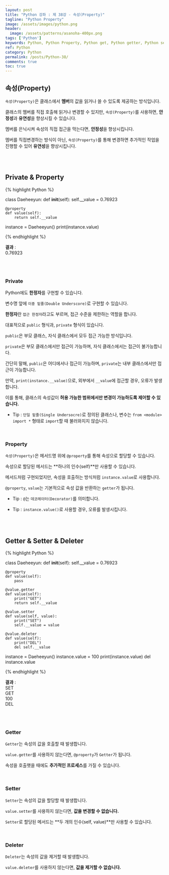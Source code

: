```yaml
---
layout: post
title: "Python 강좌 : 제 38강 - 속성(Property)"
tagline: "Python Property"
image: /assets/images/python.png
header:
  image: /assets/patterns/asanoha-400px.png
tags: ['Python']
keywords: Python, Python Property, Python get, Python getter, Python set, Python setter, Python del, Python deleter
ref: Python
category: Python
permalink: /posts/Python-38/
comments: true
toc: true
---
```


## 속성(Property)

`속성(Property)`은 클래스에서 **멤버**의 값을 읽거나 쓸 수 있도록 제공하는 방식입니다.

클래스의 멤버를 직접 호출해 읽거나 변경할 수 있지만, `속성(Property)`를 사용하면, **안정성**과 **유연성**을 향상시킬 수 있습니다.

멤버를 은닉시켜 속성의 직접 접근을 막는다면, **안정성**을 향상시킵니다.

멤버를 직접변경하는 방식이 아닌, `속성(Property)`를 통해 변경하면 추가적인 작업을 진행할 수 있어 **유연성**을 향상시킵니다.

<br>
<br>

## Private & Property

{% highlight Python %}

class Daeheeyun:
    def __init__(self):
        self.__value = 0.76923

    @property
    def value(self):
        return self.__value


instance = Daeheeyun()
print(instance.value)

{% endhighlight %}

**결과**
:    
0.76923<br>
<br>

<br>

### Private

Python에도 **한정자**를 구현할 수 있습니다. 

변수명 앞에 `이중 밑줄(Double Underscore)`로 구현할 수 있습니다.

**한정자**란 `접근 한정자`라고도 부르며, 접근 수준을 제한하는 역할을 합니다.

대표적으로 `public` 형식과, `private` 형식이 있습니다.

`public`은 부모 클래스, 자식 클래스에서 모두 접근 가능한 방식입니다.

`private`은 부모 클래스에서만 접근이 가능하며, 자식 클래스에서는 접근이 불가능합니다.

간단히 말해, `public`은 어디에서나 접근이 가능하며, `private`는 내부 클래스에서만 접근이 가능합니다.

만약, `print(instance.__value)`으로, 외부에서 `__value`에 접근할 경우, 오류가 발생합니다.

이를 통해, 클래스의 속성값이 **허용 가능한 범위에서만 변경이 가능하도록 제어할 수 있습니다.**

- Tip : `단일 밑줄(Single Undersocre)`로 정의된 클래스나, 변수는 `from <module> import *` 형태로 `import`할 때 불러와지지 않습니다.

<br>

### Property

`속성(Property)`은 메서드명 위에 `@property`를 통해 속성으로 할당할 수 있습니다.

속성으로 할당된 메서드는 **하나의 인수(self)**만 사용할 수 있습니다.

메서드처럼 구현되었지만, 속성을 호출하는 방식처럼 `instance.value`로 사용합니다.

`@property`, `value`는 기본적으로 속성 값을 반환하는 `getter`가 됩니다.

- Tip : `@`는 `데코레이터(Decorator)`를 의미합니다.

- Tip : `instance.value()`로 사용할 경우, 오류를 발생시킵니다.

<br>
<br>

## Getter & Setter & Deleter

{% highlight Python %}

class Daeheeyun:
    def __init__(self):
        self.__value = 0.76923

    @property
    def value(self):
        pass

    @value.getter
    def value(self):
        print("GET")
        return self.__value

    @value.setter
    def value(self, value):
        print("SET")
        self.__value = value

    @value.deleter
    def value(self):
        print("DEL")
        del self.__value


instance = Daeheeyun()
instance.value = 100
print(instance.value)
del instance.value

{% endhighlight %}

**결과**
:    
SET<br>
GET<br>
100<br>
DEL<br>
<br>

<br>

### Getter

`Getter`는 속성의 값을 호출할 때 발생합니다.

`value.getter`를 사용하지 않는다면, `@property`가 `Getter`가 됩니다.

속성을 호출햇을 때에도 **추가적인 프로세스**를 가질 수 있습니다.

<br>

### Setter

`Setter`는 속성의 값을 할당할 때 발생합니다.

`value.setter`를 사용하지 않는다면, **값을 변경할 수 없습니다.**

`Setter`로 할당된 메서드는 **두 개의 인수(self, value)**만 사용할 수 있습니다.

<br>

### Deleter

`Deleter`는 속성의 값을 제거할 때 발생합니다.

`value.deleter`를 사용하지 않는다면, **값을 제거할 수 없습니다.**
